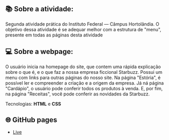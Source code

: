 ## 📚  Sobre a atividade:
Segunda atividade prática do Instituto Federal — Câmpus Hortolândia. O objetivo dessa atividade é se adequar melhor com a estrutura de "menu", presente em todas as páginas desta atividade

## 💻  Sobre a webpage:
O usuário inicia na homepage do site, que contem uma rápida explicação sobre o que é, e o que faz a nossa empresa ficcional Starbuzz. Possui um menu com links para outras páginas do nosso site. 
Na página "Estória", é possível ler e compreender a criação e a origem da empresa.
Já ná página "Cardápio", o usuário pode conferir todos os produtos à venda.
E, por fim, na página "Receitas", você pode conferir as novidades da Starbuzz.
 
Tecnologias: **HTML** e **CSS**

## 🌐  GitHub pages

 - [Live](https://vilasbtw.github.io/site-do-cafe/)
